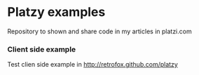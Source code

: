 Platzy examples
===============

Repository to shown and share code in my articles in platzi.com

### Client side example

Test clien side example in http://retrofox.github.com/platzy
